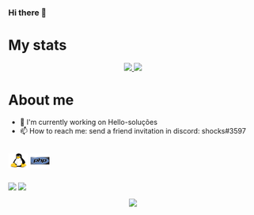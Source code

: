 ### Hi there 👋
# My stats
<div align="center">
  <a href="https://github.com/CarlosAugustoMelo">
  <img height="160em" src="https://github-readme-stats.vercel.app/api?username=CarlosAugustoMelo&show_icons=true&theme=chartreuse-dark&include_all_commits=true&count_private=true" />
  <img height="160em" src="https://github-readme-stats.vercel.app/api/top-langs/?username=CarlosAugustoMelo&exclude_repo=TCC,projetoRaquel&show_icons=true&theme=chartreuse-dark&layout=compact"/>
    </a>
</div>

# About me
- 🔭 I'm currently working on Hello-soluções
- 📫 How to reach me: send a friend invitation in discord: shocks#3597


<div style="display: inline_block"><br> 

  <img align="center" alt="Nad-HTML" height="30" width="40" src="https://raw.githubusercontent.com/devicons/devicon/master/icons/linux/linux-original.svg">
  <img align="center" alt="Nad-CSS" height="30" width="40" src="https://raw.githubusercontent.com/devicons/devicon/master/icons/php/php-original.svg">
</div>


##

<div>
       <a href="https://www.linkedin.com/in/carlos-augusto-77379b169/" target="_blank"><img src="https://img.shields.io/badge/-LinkedIn-%230077B5?style=for-the-badge&logo=linkedin&logoColor=white" target="_blank"></a> 
      <a href = "cls.sh7@gmail.com"><img src="https://img.shields.io/badge/Gmail-D14836?style=for-the-badge&logo=gmail&logoColor=white" target="_blank"></a>
     <p align="center">
      <a href="#">
        <img src="https://komarev.com/ghpvc/?username=DoctorsPeppers&color=green&style=flat&label=Views" />
      </a>
    </p>
</div>
